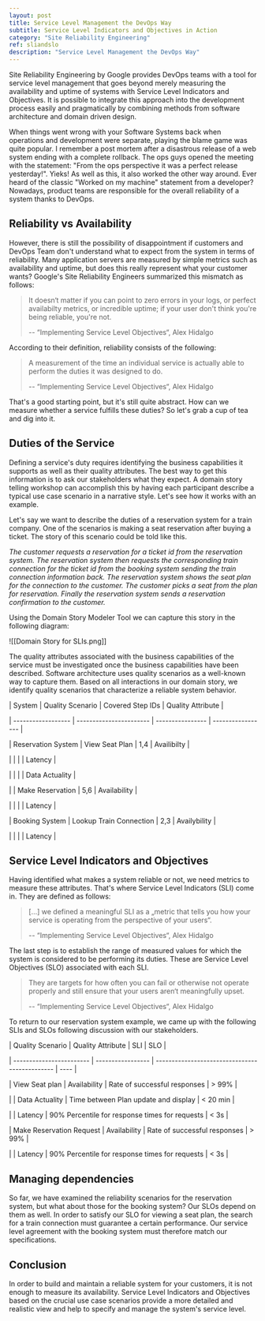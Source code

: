 ```yaml
---
layout: post
title: Service Level Management the DevOps Way
subtitle: Service Level Indicators and Objectives in Action
category: "Site Reliability Engineering"
ref: sliandslo
description: "Service Level Management the DevOps Way"
---
```


Site Reliability Engineering by Google provides DevOps teams with a tool for service level management that goes beyond merely measuring the availability and uptime of systems with Service Level Indicators and Objectives. It is possible to integrate this approach into the development process easily and pragmatically by combining methods from software architecture and domain driven design. 

<!--more-->

When things went wrong with your Software Systems back when operations and development were separate, playing the blame game was quite popular. I remember a post mortem after a disastrous release of a web system ending with a complete rollback. The ops guys opened the meeting with the statement: "From the ops perspective it was a perfect release yesterday!". Yieks! As well as this, it also worked the other way around. Ever heard of the classic "Worked on my machine" statement from a developer? Nowadays, product teams are responsible for the overall reliability of a system thanks to DevOps.

## Reliability vs Availability
However, there is still the possibility of disappointment if customers and DevOps Team don't understand what to expect from the system in terms of reliability. Many application servers are measured by simple metrics such as availability and uptime, but does this really represent what your customer wants? Google's Site Reliability Engineers summarized this mismatch as follows:

> It doesn‘t matter if you can point to zero errors in your logs, or perfect availabilty metrics, or incredible uptime; if your user don't think you're being reliable, you're not.
>
> -- “Implementing Service Level Objectives“, Alex Hidalgo

According to their definition, reliability consists of the following: 

> A measurement of the time an individual service is actually able to perform the duties it was designed to do.
>
> -- “Implementing Service Level Objectives“, Alex Hidalgo

That's a good starting point, but it's still quite abstract. How can we measure whether a service fulfills these duties? So let's grab a cup of tea and dig into it.

## Duties of the Service
Defining a service's duty requires identifying the business capabilities it supports as well as their quality attributes. The best way to get this information is to ask our stakeholders what they expect. A domain story telling workshop can accomplish this by having each participant describe a typical use case scenario in a narrative style. Let's see how it works with an example.

Let's say we want to describe the duties of a reservation system for a train company. One of the scenarios is making a seat reservation after buying a ticket. The story of this scenario could be told like this.

*The customer requests a reservation for a ticket id from the reservation system. The reservation system then requests the corresponding train connection for the ticket id from the booking system sending the train connection information back. The reservation system shows the seat plan for the connection to the customer. The customer picks a seat from the plan for reservation.
Finally the reservation system sends a reservation confirmation to the customer.*

Using the Domain Story Modeler Tool we can capture this story in the following diagram:

![[Domain Story for SLIs.png]]

The quality attributes associated with the business capabilities of the service must be investigated once the business capabilities have been described. Software architecture uses quality scenarios as a well-known way to capture them. Based on all interactions in our domain story, we identify quality scenarios that characterize a reliable system behavior.

| System             | Quality Scenario        | Covered Step IDs | Quality Attribute |

| ------------------ | ----------------------- | ---------------- | ----------------- |

| Reservation System | View Seat Plan          | 1,4              | Availibilty       |

|                    |                         |                  | Latency           |

|                    |                         |                  | Data Actuality    |

|                    | Make Reservation        | 5,6              | Availability      |

|                    |                         |                  | Latency           |

| Booking System     | Lookup Train Connection | 2,3              | Availybility      |

|                    |                         |                  | Latency           |

## Service Level Indicators and Objectives
Having identified what makes a system reliable or not, we need metrics to measure these attributes. That's where Service Level Indicators (SLI) come in. They are defined as follows: 

> [...] we defined a meaningful SLI as a „metric that tells you how your service is operating from the perspective of your users“.
> 
> -- “Implementing Service Level Objectives“, Alex Hidalgo  

The last step is to establish the range of measured values for which the system is considered to be performing its duties. These are Service Level Objectives (SLO) associated with each SLI.

> They are targets for how often you can fail or otherwise not operate properly and still ensure that your users aren‘t meaningfully upset.
>
> -- “Implementing Service Level Objectives“, Alex Hidalgo

To return to our reservation system example, we came up with the following SLIs and SLOs following discussion with our stakeholders.

| Quality Scenario         | Quality Attribute | SLI                                            | SLO  |

| ------------------------ | ----------------- | ---------------------------------------------- | ---- |

| View Seat plan           | Availability      | Rate of successful responses               | > 99% |

|                          | Data Actuality    | Time between Plan update and display           |  < 20 min    |

|                          | Latency           | 90% Percentile for response times for requests | < 3s |

| Make Reservation Request | Availability      | Rate of successful responses                   | > 99%     |

|                          | Latency           | 90% Percentile for response times for requests | < 3s |

## Managing dependencies
So far, we have examined the reliability scenarios for the reservation system, but what about those for the booking system? Our SLOs depend on them as well. In order to satisfy our SLO for viewing a seat plan, the search for a train connection must guarantee a certain performance. Our service level agreement with the booking system must therefore match our specifications.

## Conclusion
In order to build and maintain a reliable system for your customers, it is not enough to measure its availability. Service Level Indicators and Objectives based on the crucial use case scenarios provide a more detailed and realistic view and help to specify and manage the system's service level. 